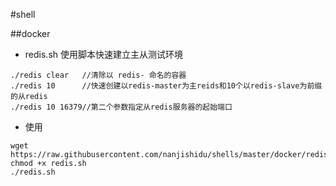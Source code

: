 #shell

##docker

+ redis.sh 使用脚本快速建立主从测试环境

```
./redis clear   //清除以 redis- 命名的容器
./redis 10    	//快速创建以redis-master为主reids和10个以redis-slave为前缀的从redis 
./redis 10 16379//第二个参数指定从redis服务器的起始端口
``` 

+ 使用

```
wget https://raw.githubusercontent.com/nanjishidu/shells/master/docker/redis.sh
chmod +x redis.sh
./redis.sh
```

